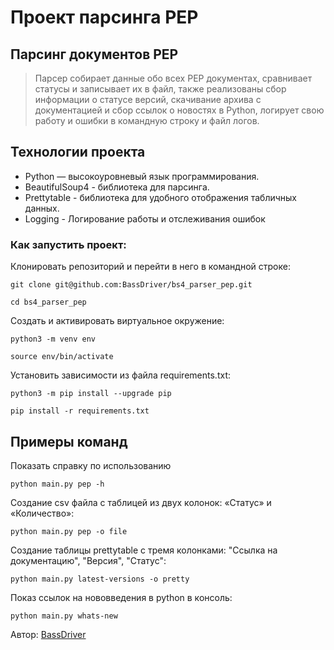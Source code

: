 # Проект парсинга PEP

## Парсинг документов PEP

> Парсер собирает данные обо всех PEP документах, сравнивает статусы и записывает их в файл, также реализованы сбор информации о статусе версий, скачивание архива с документацией и сбор ссылок о новостях в Python, логирует свою работу и ошибки в командную строку и файл логов.

## Технологии проекта

-   Python — высокоуровневый язык программирования.
-   BeautifulSoup4 - библиотека для парсинга.
-   Prettytable - библиотека для удобного отображения табличных данных.
-   Logging - Логирование работы и отслеживания ошибок

### Как запустить проект:

Клонировать репозиторий и перейти в него в командной строке:
```
git clone git@github.com:BassDriver/bs4_parser_pep.git
```
```
cd bs4_parser_pep
```
Cоздать и активировать виртуальное окружение:

```
python3 -m venv env
```
```
source env/bin/activate
```
Установить зависимости из файла requirements.txt:
```
python3 -m pip install --upgrade pip
```
```
pip install -r requirements.txt
```
## Примеры команд

Показать справку по использованию
```
python main.py pep -h
```

Создание csv файла с таблицей из двух колонок: «Статус» и «Количество»:

```
python main.py pep -o file
```
Создание таблицы prettytable с тремя колонками: "Ссылка на документацию", "Версия", "Статус":
```
python main.py latest-versions -o pretty 
```
Показ ссылок на нововведения в python в консоль:
```
python main.py whats-new
```
Автор:  [BassDriver](https://github.com/BassDriver)